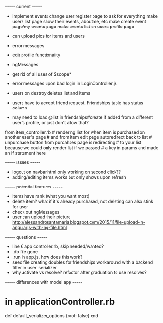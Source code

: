 ----- current -----
+ implement events
  change user register page to ask for everything
  make users list page show their events, aboutme, etc
  make create event page/my events page
  make events list on users profile page
+ can upload pics for items and users
+ error messages
+ edit profile functionality
+ ngMessages
+ get rid of all uses of $scope?

+ error messages upon bad login in LoginController.js
+ users on destroy deletes list and items
+ users have to accept friend request. Friendships table has status column
+ may need to load @list in friendships#create if added from a different user's profile, or just don't allow that?

from item_controller.rb
        # rendering list for when item is purchased on another user's page
        # and from item edit page autoredirect back to list
        # unpurchase button from purcahses page is redirecting
        # to your list because we could only render list if we passed 
        # a key in params and made an if statement here


----- issues -----
+ logout on navbar.html only working on second click??
+ adding/editing items works but only shows upon refresh


----- potential features -----
+ items have rank (what you want most)
+ delete item? what if it's already purchased, not deleting can also stink for user
+ check out ngMessages
+ user can upload their picture
  http://alessandrosantamaria.blogspot.com/2015/11/file-upload-in-angularjs-with-ng-file.html


----- questions -----
+ line 6 app controller.rb, skip needed/wanted?
+ .db file gone
+ .run in app.js, how does this work?
+ seed file creating doubles for friendships
  workaround with a backend filter in user_serializer
+ why activate vs resolve?
  refactor after graduation to use resolves?


----- differences with model app -----
# in applicationController.rb  
  def default_serializer_options
    {root: false}
  end 